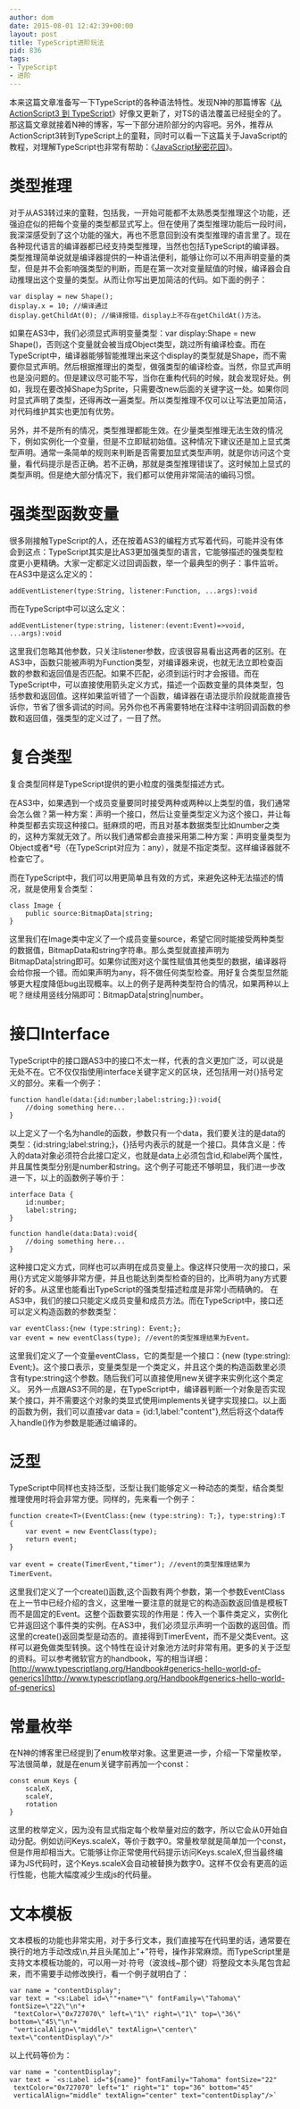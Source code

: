 ```yaml
---
author: dom
date: 2015-08-01 12:42:39+00:00
layout: post
title: TypeScript进阶玩法
pid: 836
tags:
- TypeScript
- 进阶
---
```


本来这篇文章准备写一下TypeScript的各种语法特性。发现N神的那篇博客《[从 ActionScript3 到 TypeScript](http://www.nshen.net/article/2013-05-18/as3-to-typescript/)》好像又更新了，对TS的语法覆盖已经挺全的了。那这篇文章就接着N神的博客，写一下部分进阶部分的内容吧。另外，推荐从ActionScript3转到TypeScript上的童鞋，同时可以看一下这篇关于JavaScript的教程，对理解TypeScript也非常有帮助：《[JavaScript秘密花园](http://bonsaiden.github.io/JavaScript-Garden/zh/)》。


# 类型推理


对于从AS3转过来的童鞋，包括我，一开始可能都不太熟悉类型推理这个功能，还强迫症似的把每个变量的类型都显式写上。但在使用了类型推理功能后一段时间，我深深感受到了这个功能的强大，再也不愿意回到没有类型推理的语言里了。现在各种现代语言的编译器都已经支持类型推理，当然也包括TypeScript的编译器。类型推理简单说就是编译器提供的一种语法便利，能够让你可以不用声明变量的类型，但是并不会影响强类型的判断，而是在第一次对变量赋值的时候，编译器会自动推理出这个变量的类型。从而让你写出更加简洁的代码。如下面的例子：

    
    
    var display = new Shape();
    display.x = 10; //编译通过
    display.getChildAt(0); //编译报错，display上不存在getChildAt()方法。
    
    


如果在AS3中，我们必须显式声明变量类型：var display:Shape = new Shape()，否则这个变量就会被当成Object类型，跳过所有编译检查。而在TypeScript中，编译器能够智能推理出来这个display的类型就是Shape，而不需要你显式声明。然后根据推理出的类型，做强类型的编译检查。当然，你显式声明也是没问题的。但是建议尽可能不写，当你在重构代码的时候，就会发现好处。例如，我现在要改掉Shape为Sprite，只需要改new后面的关键字这一处。如果你同时显式声明了类型，还得再改一遍类型。所以类型推理不仅可以让写法更加简洁，对代码维护其实也更加有优势。



另外，并不是所有的情况，类型推理都能生效。在少量类型推理无法生效的情况下，例如实例化一个变量，但是不立即赋初始值。这种情况下建议还是加上显式类型声明。通常一条简单的规则来判断是否需要加显式类型声明，就是你访问这个变量，看代码提示是否正确。若不正确，那就是类型推理错误了。这时候加上显式的类型声明。但是绝大部分情况下，我们都可以使用非常简洁的编码习惯。


# 强类型函数变量


很多刚接触TypeScript的人，还在按着AS3的编程方式写着代码，可能并没有体会到这点：TypeScript其实是比AS3更加强类型的语言，它能够描述的强类型粒度更小更精确。大家一定都定义过回调函数，举一个最典型的例子：事件监听。
在AS3中是这么定义的：

    
    
    addEventListener(type:String, listener:Function, ...args):void
    
    


而在TypeScript中可以这么定义：

    
    
    addEventListener(type:string, listener:(event:Event)=>void, ...args):void
    
    


这里我们忽略其他参数，只关注listener参数，应该很容易看出这两者的区别。在AS3中，函数只能被声明为Function类型，对编译器来说，也就无法立即检查函数的参数和返回值是否匹配。如果不匹配，必须到运行时才会报错。而在TypeScript中，可以直接使用箭头定义方式，描述一个函数变量的具体类型，包括参数和返回值。这样如果监听错了一个函数，编译器在语法提示阶段就能直接告诉你，节省了很多调试的时间。另外你也不再需要特地在注释中注明回调函数的参数和返回值，强类型的定义过了，一目了然。


# 复合类型


复合类型同样是TypeScript提供的更小粒度的强类型描述方式。

在AS3中，如果遇到一个成员变量要同时接受两种或两种以上类型的值，我们通常会怎么做？第一种方案：声明一个接口，然后让变量类型定义为这个接口，并让每种类型都去实现这种接口。挺麻烦的吧，而且对基本数据类型比如number之类的，这种方案就无效了。所以我们通常都会直接采用第二种方案：声明变量类型为Object或者*号（在TypeScript对应为：any），就是不指定类型。这样编译器就不检查它了。

而在TypeScript中，我们可以用更简单且有效的方式，来避免这种无法描述的情况，就是使用复合类型：

    
    
    class Image {
        public source:BitmapData|string;
    }
    
    


这里我们在Image类中定义了一个成员变量source，希望它同时能接受两种类型的数据值，BitmapData和string字符串。那么类型就直接声明为BitmapData|string即可。如果你试图对这个属性赋值其他类型的数据，编译器将会给你报一个错。而如果声明为any，将不做任何类型检查。用好复合类型显然能够更大程度降低bug出现概率。以上的例子是两种类型符合的情况，如果两种以上呢？继续用竖线分隔即可：BitmapData|string|number。


# 接口Interface


TypeScript中的接口跟AS3中的接口不太一样，代表的含义更加广泛，可以说是无处不在。它不仅仅指使用interface关键字定义的区块，还包括用一对{}括号定义的部分。来看一个例子：

    
    
    function handle(data:{id:number;label:string;}):void{
        //doing something here...
    }
    
    


以上定义了一个名为handle的函数，参数只有一个data，我们要关注的是data的类型：{id:string;label:string;}，{}括号内表示的就是一个接口。具体含义是：传入的data对象必须符合此接口定义，也就是data上必须包含id,和label两个属性，并且属性类型分别是number和string。这个例子可能还不够明显，我们进一步改进一下，以上的函数例子等价于：

    
    
    interface Data {
        id:number;
        label:string;
    }
    
    function handle(data:Data):void{
        //doing something here...
    }
    
    


这种接口定义方式，同样也可以声明在成员变量上。像这样只使用一次的接口，采用{}方式定义能够非常方便，并且也能达到类型检查的目的，比声明为any方式要好的多。从这里也能看出TypeScript的强类型描述粒度是非常小而精确的。
在AS3中，我们的接口只能定义成员变量和成员方法。而在TypeScript中，接口还可以定义构造函数的参数类型：

    
    
    var eventClass:{new (type:string): Event;};
    var event = new eventClass(type); //event的类型推理结果为Event。
    
    


这里我们定义了一个变量eventClass，它的类型是一个接口：{new (type:string): Event;}。这个接口表示，变量类型是一个类定义，并且这个类的构造函数里必须含有type:string这个参数。随后我们可以直接使用new关键字来实例化这个类定义。
另外一点跟AS3不同的是，在TypeScript中，编译器判断一个对象是否实现某个接口，并不需要这个对象的类显式使用implements关键字实现接口。以上面的函数为例，我们可以直接var data = {id:1,label:"content"},然后将这个data传入handle()作为参数是能通过编译的。


# 泛型


TypeScript中同样也支持泛型，泛型让我们能够定义一种动态的类型，结合类型推理使用时将会非常方便。同样的，先来看一个例子：

    
    
    function create<T>(EventClass:{new (type:string): T;}, type:string):T {
        var event = new EventClass(type);
        return event;
    }
    
    var event = create(TimerEvent,"timer"); //event的类型推理结果为TimerEvent。
    
    


这里我们定义了一个create()函数,这个函数有两个参数，第一个参数EventClass在上一节中已经介绍的含义，这里唯一要注意的就是它的构造函数返回值是模板T而不是固定的Event。这整个函数要实现的作用是：传入一个事件类定义，实例化它并返回这个事件类的实例。在AS3中，我们必须显示声明一个函数的返回值。而这里的create()返回类型是动态的。直接得到TimerEvent，而不是父类Event。这样可以避免做类型转换。这个特性在设计对象池方法时非常有用。更多的关于泛型的资料。可以参考微软官方的handbook，写的相当详细：[http://www.typescriptlang.org/Handbook#generics-hello-world-of-generics](http://www.typescriptlang.org/Handbook#generics-hello-world-of-generics)


# 常量枚举


在N神的博客里已经提到了enum枚举对象。这里更进一步，介绍一下常量枚举，写法很简单，就是在enum关键字前再加一个const：

    
    
    const enum Keys {
        scaleX,
        scaleY,    
        rotation   
    }
    
    


这里的枚举定义，因为没有显式指定每个枚举量对应的数字，所以它会从0开始自动分配。例如访问Keys.scaleX，等价于数字0。常量枚举就是简单加一个const，但是作用却相当大。它能够让你正常使用代码提示访问Keys.scaleX,但当最终编译为JS代码时，这个Keys.scaleX会自动被替换为数字0。这样不仅会有更高的运行性能，也能大幅度减少生成js的代码量。


# 文本模板


文本模板的功能也非常实用，对于多行文本，我们直接写在代码里的话，通常要在换行的地方手动改成\n,并且头尾加上"+"符号，操作非常麻烦。而TypeScript里是支持文本模板功能的，可以用一对·符号（波浪线~那个键）将整段文本头尾包含起来，而不需要手动修改换行，看一个例子就明白了：

    
    
    var name = "contentDisplay";
    var text = "<s:Label id=\""+name+"\" fontFamily=\"Tahoma\" fontSize=\"22\"\n"+
     "textColor=\"0x727070\" left=\"1\" right=\"1\" top=\"36\" bottom=\"45\"\n"+
     "verticalAlign=\"middle\" textAlign=\"center\" text=\"contentDisplay\"/>"
    
    


以上代码等价为：

    
    
    var name = "contentDisplay";
    var text = `<s:Label id="${name}" fontFamily="Tahoma" fontSize="22"
     textColor="0x727070" left="1" right="1" top="36" bottom="45"
     verticalAlign="middle" textAlign="center" text="contentDisplay"/>`
    
    
